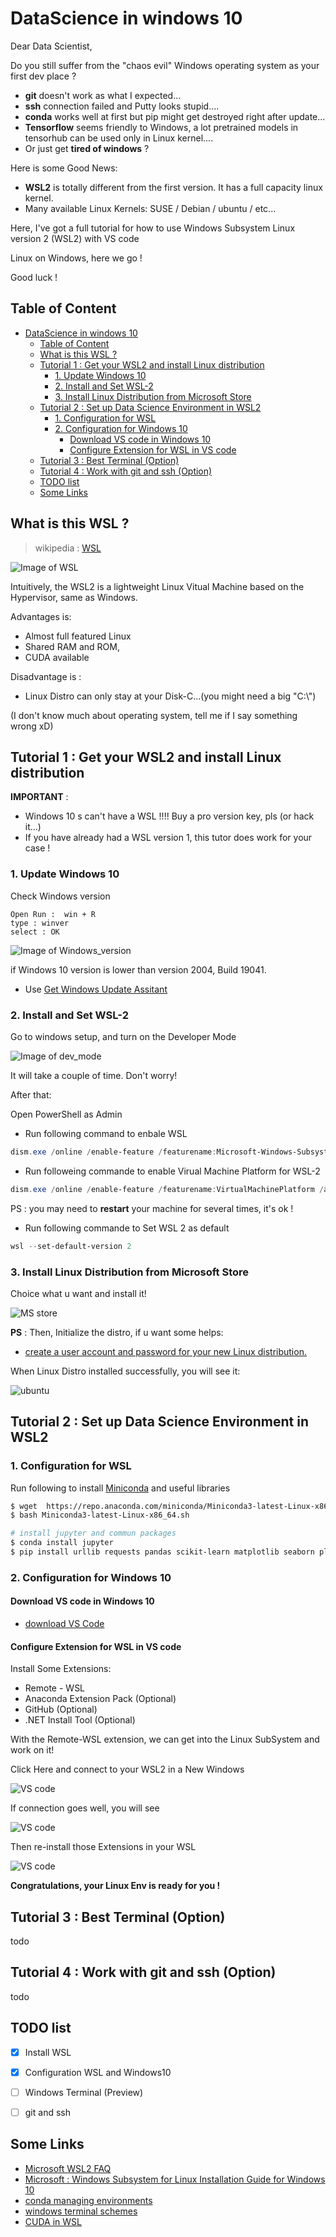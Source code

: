 # DataScience in windows 10

Dear Data Scientist, 

Do you still suffer from the "chaos evil" Windows operating system as your first dev place ?
- **git** doesn't work as what I expected...
- **ssh** connection failed and Putty looks stupid....
- **conda** works well at first but pip might get destroyed right after update...
- **Tensorflow** seems friendly to Windows, a lot pretrained models in tensorhub can be used only in Linux kernel....
- Or just get **tired of windows** ? 

Here is some Good News:
- **WSL2** is totally different from the first version. It has a full capacity linux kernel. 
- Many available Linux Kernels: SUSE / Debian / ubuntu / etc... 

Here, I've got a full tutorial for how to use Windows Subsystem Linux version 2 (WSL2) with VS code 

Linux on Windows, here we go !

Good luck !

## Table of Content

- [DataScience in windows 10](#datascience-in-windows-10)
  - [Table of Content](#table-of-content)
  - [What is this WSL ?](#what-is-this-wsl-)
  - [Tutorial 1 : Get your WSL2 and install Linux distribution](#tutorial-1--get-your-wsl2-and-install-linux-distribution)
    - [1. Update Windows 10](#1-update-windows-10)
    - [2. Install and Set WSL-2](#2-install-and-set-wsl-2)
    - [3. Install Linux Distribution from Microsoft Store](#3-install-linux-distribution-from-microsoft-store)
  - [Tutorial 2 : Set up Data Science Environment in WSL2](#tutorial-2--set-up-data-science-environment-in-wsl2)
    - [1. Configuration for WSL](#1-configuration-for-wsl)
    - [2. Configuration for Windows 10](#2-configuration-for-windows-10)
      - [Download VS code in Windows 10](#download-vs-code-in-windows-10)
      - [Configure Extension for WSL in VS code](#configure-extension-for-wsl-in-vs-code)
  - [Tutorial 3 : Best Terminal (Option)](#tutorial-3--best-terminal-option)
  - [Tutorial 4 : Work with git and ssh (Option)](#tutorial-4--work-with-git-and-ssh-option)
  - [TODO list](#todo-list)
  - [Some Links](#some-links)


## What is this WSL ?
> wikipedia : [WSL](https://en.wikipedia.org/wiki/Windows_Subsystem_for_Linux)  


![Image of WSL](./img/WSL-2-Architecture.jpg)

Intuitively, the WSL2 is a lightweight Linux Vitual Machine based on the Hypervisor, same as Windows. 

Advantages is: 
- Almost full featured Linux
- Shared RAM and ROM, 
- CUDA available 

Disadvantage is : 
- Linux Distro can only stay at your Disk-C...(you might need a big "C:\\")

(I don't know much about operating system, tell me if I say something wrong xD)

## Tutorial 1 : Get your WSL2 and install Linux distribution

**IMPORTANT** : 
* Windows 10 s can't have a WSL !!!! Buy a pro version key, pls (or hack it...)
* If you have already had a WSL version 1, this tutor does work for your case ! 

### 1. Update Windows 10

Check Windows version
```
Open Run :  win + R 
type : winver  
select : OK
```
![Image of Windows_version](./img/win_version.PNG)

if Windows 10 version is lower than version 2004, Build 19041.
- Use [Get Windows Update Assitant](https://www.microsoft.com/software-download/windows10)


### 2. Install and Set WSL-2

Go to windows setup, and turn on the Developer Mode 

![Image of dev_mode](./img/dev_mode.PNG)

It will take a couple of time.  Don't worry! 

After that: 

Open PowerShell as Admin 

- Run following command to enbale WSL

```PowerShell
dism.exe /online /enable-feature /featurename:Microsoft-Windows-Subsystem-Linux /all /norestart
```

- Run followeing commande to enable Virual Machine Platform for WSL-2

```PowerShell
dism.exe /online /enable-feature /featurename:VirtualMachinePlatform /all /norestart
```

PS : you may need to **restart** your machine for several times, it's ok !

- Run following commande to Set WSL 2 as default 

```PowerShell
wsl --set-default-version 2
```

### 3. Install Linux Distribution from Microsoft Store

Choice what u want and install it! 

![MS store](./img/win_store.PNG)


**PS** : Then, Initialize the distro,  if u want some helps:
- [ create a user account and password for your new Linux distribution.](https://docs.microsoft.com/en-us/windows/wsl/user-support)

When Linux Distro installed successfully, you will see it:

![ubuntu](./img/ubuntu.PNG)

## Tutorial 2 : Set up Data Science Environment in WSL2

### 1. Configuration for WSL

Run following to install [Miniconda](https://docs.conda.io/en/latest/miniconda.html) and useful libraries

```bash
$ wget  https://repo.anaconda.com/miniconda/Miniconda3-latest-Linux-x86_64.sh
$ bash Miniconda3-latest-Linux-x86_64.sh

# install jupyter and commun packages
$ conda install jupyter
$ pip install urllib requests pandas scikit-learn matplotlib seaborn plotly tensorflow 
```


### 2. Configuration for Windows 10
#### Download VS code in Windows 10
- [download VS Code](https://code.visualstudio.com/)

#### Configure Extension for WSL in VS code 
Install Some Extensions:
- Remote - WSL
- Anaconda Extension Pack (Optional)
- GitHub (Optional)
- .NET Install Tool (Optional)

With the Remote-WSL extension, we can get into the Linux SubSystem and work on it!  

Click Here and connect to your WSL2 in a New Windows

![VS code](./img/Remote_WSL.PNG)

If connection goes well, you will see

![VS code](./img/Remote_WSL2.PNG)

Then re-install those Extensions in your WSL

![VS code](./img/VS_code.PNG)

**Congratulations, your Linux Env is ready for you !**

## Tutorial 3 : Best Terminal (Option)
todo
## Tutorial 4 : Work with git and ssh (Option)
todo


## TODO list

- [x] Install WSL
- [x] Configuration WSL and Windows10
- [ ] Windows Terminal (Preview)
- [ ] git and ssh


## Some Links

- [Microsoft WSL2 FAQ](https://docs.microsoft.com/en-us/windows/wsl/wsl2-faq)
- [Microsoft : Windows Subsystem for Linux Installation Guide for Windows 10](https://docs.microsoft.com/en-us/windows/wsl/install-win10)
- [conda managing environments](https://docs.conda.io/projects/conda/en/latest/user-guide/tasks/manage-environments.html)
- [windows terminal schemes](https://docs.microsoft.com/en-us/windows/terminal/customize-settings/color-schemes)
- [CUDA in WSL](https://developer.nvidia.com/cuda/wsl)